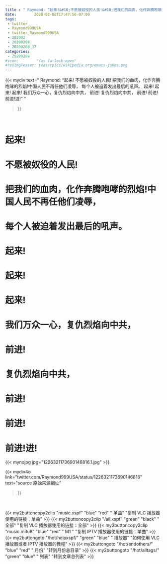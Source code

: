 ```yaml
---
title : " Raymond: “起来!&#10;不愿被奴役的人民!&#10;把我们的血肉，化作奔腾咆哮的烈焰!中国人民不再任他们凌辱，&#10;每个人被迫着发出最后的吼声。&#10;起来!&#10;起来!&#10;起来!&#10;我们万众一心，复仇烈焰向中共，&#10;前进!&#10;复仇烈焰向中共，&#10;前进!&#10;前进!&#10;前进!进!”  "
date:        2020-02-08T17:47:56-07:00
tags:
 - twitter
 - Raymond999USA
 - twitter_Raymond999USA
 - 202002
 - 20200208
 - 20200208_17
categories:
 - 20200208
#icon:        "fas fa-lock-open"
#resImgTeaser: teaserpics/wikipedia.org/emacs-jokes.png
---
```


{{< mydiv text=" Raymond: “起来!&#10;不愿被奴役的人民!&#10;把我们的血肉，化作奔腾咆哮的烈焰!中国人民不再任他们凌辱，&#10;每个人被迫着发出最后的吼声。&#10;起来!&#10;起来!&#10;起来!&#10;我们万众一心，复仇烈焰向中共，&#10;前进!&#10;复仇烈焰向中共，&#10;前进!&#10;前进!&#10;前进!进!”  "
>}}
<br>

# 起来!
# 不愿被奴役的人民!
# 把我们的血肉，化作奔腾咆哮的烈焰!中国人民不再任他们凌辱，
# 每个人被迫着发出最后的吼声。
# 起来!
# 起来!
# 起来!
# 我们万众一心，复仇烈焰向中共，
# 前进!
# 复仇烈焰向中共，
# 前进!
# 前进!
# 前进!进!

 {{< mynojpg jpg="1226321173690146816.1.jpg" >}}<br> 




{{< mydiv4o link="twitter.com/Raymond999USA/status/1226321173690146816"
text="source 原始來源網址"
>}}


<br>





{{< my2buttoncopy2clip "music.xspf"        "blue"   "red"    " 单曲"  "复制 VLC 播放器使用的链接：单曲" >}} {{< my2buttoncopy2clip "/all.xspf"         "green"  "black"  " 全部"  "复制 VLC 播放器使用的链接：全部" >}} {{< my2buttoncopy2clip "music.m3u8"        "blue"   "red"    " M1 "    "复制 IPTV 播放器使用的链接：单曲" >}} {{< my2buttongoto      "/hot/helpxspf/"    "green"  "blue"   " 播放器" "如何使用 VLC 播放器或者 IPTV 播放器的教程" >}} {{< my2buttongoto      "/hot/endothers/"   "blue"   "red"    " 月份"   "转到月份总目录" >}} {{< my2buttongoto      "/hot/alltags/"     "green"  "blue"   " 列表"   "转到文章总列表" >}} 
